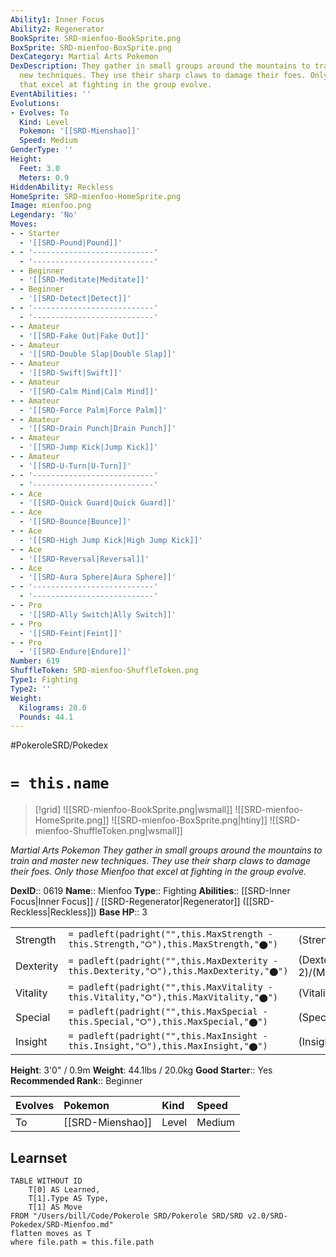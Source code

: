 ```yaml
---
Ability1: Inner Focus
Ability2: Regenerator
BookSprite: SRD-mienfoo-BookSprite.png
BoxSprite: SRD-mienfoo-BoxSprite.png
DexCategory: Martial Arts Pokemon
DexDescription: They gather in small groups around the mountains to train and master
  new techniques. They use their sharp claws to damage their foes. Only those Mienfoo
  that excel at fighting in the group evolve.
EventAbilities: ''
Evolutions:
- Evolves: To
  Kind: Level
  Pokemon: '[[SRD-Mienshao]]'
  Speed: Medium
GenderType: ''
Height:
  Feet: 3.0
  Meters: 0.9
HiddenAbility: Reckless
HomeSprite: SRD-mienfoo-HomeSprite.png
Image: mienfoo.png
Legendary: 'No'
Moves:
- - Starter
  - '[[SRD-Pound|Pound]]'
- - '---------------------------'
  - '---------------------------'
- - Beginner
  - '[[SRD-Meditate|Meditate]]'
- - Beginner
  - '[[SRD-Detect|Detect]]'
- - '---------------------------'
  - '---------------------------'
- - Amateur
  - '[[SRD-Fake Out|Fake Out]]'
- - Amateur
  - '[[SRD-Double Slap|Double Slap]]'
- - Amateur
  - '[[SRD-Swift|Swift]]'
- - Amateur
  - '[[SRD-Calm Mind|Calm Mind]]'
- - Amateur
  - '[[SRD-Force Palm|Force Palm]]'
- - Amateur
  - '[[SRD-Drain Punch|Drain Punch]]'
- - Amateur
  - '[[SRD-Jump Kick|Jump Kick]]'
- - Amateur
  - '[[SRD-U-Turn|U-Turn]]'
- - '---------------------------'
  - '---------------------------'
- - Ace
  - '[[SRD-Quick Guard|Quick Guard]]'
- - Ace
  - '[[SRD-Bounce|Bounce]]'
- - Ace
  - '[[SRD-High Jump Kick|High Jump Kick]]'
- - Ace
  - '[[SRD-Reversal|Reversal]]'
- - Ace
  - '[[SRD-Aura Sphere|Aura Sphere]]'
- - '---------------------------'
  - '---------------------------'
- - Pro
  - '[[SRD-Ally Switch|Ally Switch]]'
- - Pro
  - '[[SRD-Feint|Feint]]'
- - Pro
  - '[[SRD-Endure|Endure]]'
Number: 619
ShuffleToken: SRD-mienfoo-ShuffleToken.png
Type1: Fighting
Type2: ''
Weight:
  Kilograms: 20.0
  Pounds: 44.1
---
```


#PokeroleSRD/Pokedex

# `= this.name`

> [!grid]
> ![[SRD-mienfoo-BookSprite.png|wsmall]]
> ![[SRD-mienfoo-HomeSprite.png]]
> ![[SRD-mienfoo-BoxSprite.png|htiny]]
> ![[SRD-mienfoo-ShuffleToken.png|wsmall]]


*Martial Arts Pokemon*
*They gather in small groups around the mountains to train and master new techniques. They use their sharp claws to damage their foes. Only those Mienfoo that excel at fighting in the group evolve.*

**DexID**:: 0619
**Name**:: Mienfoo
**Type**:: Fighting
**Abilities**:: [[SRD-Inner Focus|Inner Focus]] / [[SRD-Regenerator|Regenerator]] ([[SRD-Reckless|Reckless]])
**Base HP**:: 3

|           |                                                                                        |                                          |
| --------- | -------------------------------------------------------------------------------------- | ---------------------------------------- |
| Strength  | `= padleft(padright("",this.MaxStrength - this.Strength,"⭘"),this.MaxStrength,"⬤")`    | (Strength::2)/(MaxStrength::5)   |
| Dexterity | `= padleft(padright("",this.MaxDexterity - this.Dexterity,"⭘"),this.MaxDexterity,"⬤")` | (Dexterity:: 2)/(MaxDexterity::4) |
| Vitality  | `= padleft(padright("",this.MaxVitality - this.Vitality,"⭘"),this.MaxVitality,"⬤")`    | (Vitality::2)/(MaxVitality::4)   |
| Special   | `= padleft(padright("",this.MaxSpecial - this.Special,"⭘"),this.MaxSpecial,"⬤")`       | (Special::2)/(MaxSpecial::4)     |
| Insight   | `= padleft(padright("",this.MaxInsight - this.Insight,"⭘"),this.MaxInsight,"⬤")`       | (Insight::2)/(MaxInsight::4)     |

**Height**: 3'0" / 0.9m
**Weight**: 44.1lbs / 20.0kg
**Good Starter**:: Yes
**Recommended Rank**:: Beginner

| Evolves   | Pokemon          | Kind   | Speed   |
|:----------|:-----------------|:-------|:--------|
| To        | [[SRD-Mienshao]] | Level  | Medium  |

## Learnset

```dataview
TABLE WITHOUT ID
    T[0] AS Learned,
    T[1].Type AS Type,
    T[1] AS Move
FROM "/Users/bill/Code/Pokerole SRD/Pokerole SRD/SRD v2.0/SRD-Pokedex/SRD-Mienfoo.md"
flatten moves as T
where file.path = this.file.path
```
